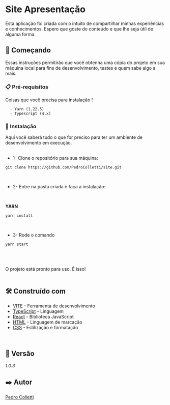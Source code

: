 # Site Apresentação

Esta aplicação foi criada com o intuito de compartilhar minhas experiências e conhecimentos. Espero que goste do conteúdo e que lhe seja útil de alguma forma.

## 🚀 Começando

Essas instruções permitirão que você obtenha uma cópia do projeto em sua máquina local para fins de desenvolvimento, testes e quem sabe algo a mais.



### 📋 Pré-requisitos

Coisas que você precisa para instalação !

```
  - Yarn (1.22.5)
  - Typescript (4.x)
```


### 🔧 Instalação

Aqui você saberá tudo o que for preciso para ter um ambiente de desenvolvimento em execução.
</br>
</br>
* 1- Clone o repositório para sua máquina: 
```
git clone https://github.com/PedroColletti/site.git
```
  </br>

* 2- Entre na pasta criada e faça a instalação:

  </br>

<b>YARN</b>

```
yarn install
```

</br>


* 3- Rode o comando

```
yarn start
```

</br>
</br>

O projeto está pronto para uso. É isso!
</br>
</br>

## 🛠️ Construído com

* [VITE](https://vitejs.dev/) - Ferramenta de desenvolvimento
* [TypeScript](https://www.typescriptlang.org/) - Linguagem
* [React](https://www.oracle.com) - Biblioteca JavaScript
* [HTML](https://developer.mozilla.org/en-US/docs/Web/HTML) - Linguagem de marcação
* [CSS](https://www.oracle.com) - Estilização e formatação


</br>

## 📌 Versão

*1.0.3*

## ✒️ Autor

[Pedro Colletti](https://github.com/PedroColletti)

